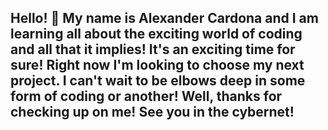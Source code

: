 ## Hello! 👋 My name is Alexander Cardona and I am learning all about the exciting world of coding and all that it implies! It's an exciting time for sure! Right now I'm looking to choose my next project. I can't wait to be elbows deep in some form of coding or another! Well, thanks for checking up on me! See you in the cybernet!

<!--
**alxc16/alxc16** is a ✨ _special_ ✨ repository because its `README.md` (this file) appears on your GitHub profile.

Here are some ideas to get you started:

- 🔭 I’m currently working on ...
- 🌱 I’m currently learning ...
- 👯 I’m looking to collaborate on ...
- 🤔 I’m looking for help with ...
- 💬 Ask me about ...
- 📫 How to reach me: ...
- 😄 Pronouns: ...
- ⚡ Fun fact: ...
-->
